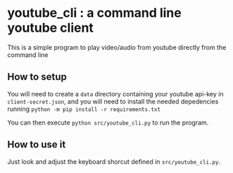 # youtube_cli : a command line youtube client

This is a simple program to play video/audio from youtube directly from the command line

## How to setup
You will need to create a `data` directory containing your youtube api-key in `client-secret.json`, and you will need to install the needed depedencies running
`python -m pip install -r requirements.txt`

You can then execute `python src/youtube_cli.py` to run the program.

## How to use it
Just look and adjust the keyboard shorcut defined in `src/youtube_cli.py`.
